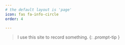 ```yaml
---
# the default layout is 'page'
icon: fas fa-info-circle
order: 4

---
```


> I use this site to record something.
{: .prompt-tip }
